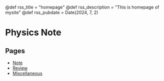 @def rss_title = "homepage"
@def rss_description = "This is homepage of mysite"
@def rss_pubdate = Date(2024, 7, 2)

# Physics Note

<!-- ## Abstract -->

<!--\tableofcontents you can use \toc as well -->




## Pages

* [Note](/NOTE/NOTE/)
* [Review](/REVIEW/REVIEW/)
* [Miscellaneous](/MISCELLANEOUS/MISCELLANEOUS/)




